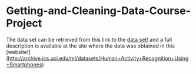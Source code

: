 # Getting-and-Cleaning-Data-Course-Project

The data set can be retrieved from this link to the [data set!](https://d396qusza40orc.cloudfront.net/getdata%2Fprojectfiles%2FUCI%20HAR%20Dataset.zip) and a full description is available at the site where the data was obtained in this [website!]  (http://archive.ics.uci.edu/ml/datasets/Human+Activity+Recognition+Using+Smartphones)

